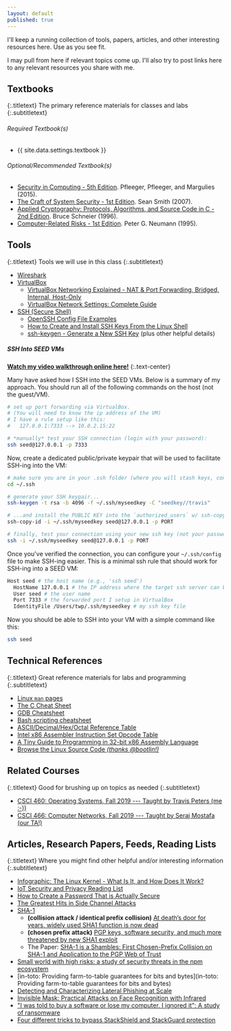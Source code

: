 ```yaml
---
layout: default
published: true
---
```


I'll keep a running collection of tools, papers, articles, and other interesting resources here.
Use as you see fit.

I may pull from here if relevant topics come up.
I'll also try to post links here to any relevant resources you share with me.

## Textbooks
{:.titletext}
The primary reference materials for classes and labs
{:.subtitletext}

###### Required Textbook(s)
- {{ site.data.settings.textbook }} <br/>

###### Optional/Recommended Textbook(s)
- [Security in Computing - 5th Edition](https://www.amazon.com/Security-Computing-5th-Charles-Pfleeger/dp/0134085043/ref=sr_1_1?keywords=Security+in+Computing&qid=1578348388&s=books&sr=1-1). Pfleeger, Pfleeger, and Margulies (2015).
- [The Craft of System Security - 1st Edition](https://www.amazon.com/Craft-System-Security-Sean-Smith/dp/0321434838). Sean Smith (2007).
- [Applied Cryptography: Protocols, Algorithms, and Source Code in C - 2nd Edition](http://www.amazon.com/Applied-Cryptography-Protocols-Algorithms-Source/dp/0471117099/ref=sr_1_1?ie=UTF8&s=books&qid=1233440847&sr=1-1). Bruce Schneier (1996).
- [Computer-Related Risks - 1st Edition](https://www.amazon.com/Computer-Related-Risks-Press-Peter-Neumann/dp/020155805X/ref=sr_1_1?ie=UTF8&s=books&qid=1233440795&sr=1-1). Peter G. Neumann (1995).

## Tools
{:.titletext}
Tools we will use in this class
{:.subtitletext}

- <i class="fas fa-external-link-alt"></i> [Wireshark](https://www.wireshark.org) <br/>
- <i class="fas fa-external-link-alt"></i> [VirtualBox](https://www.virtualbox.org) <br/>
  - [VirtualBox Networking Explained - NAT & Port Forwarding, Bridged, Internal, Host-Only](https://youtu.be/cDF4X7RmV4Q)
  - [VirtualBox Network Settings: Complete Guide](https://www.nakivo.com/blog/virtualbox-network-setting-guide/)
- <i class="fas fa-external-link-alt"></i> [SSH (Secure Shell)](https://www.ssh.com/ssh/) <br/>
  - [OpenSSH Config File Examples](https://www.cyberciti.biz/faq/create-ssh-config-file-on-linux-unix/)
  - [How to Create and Install SSH Keys From the Linux Shell](https://www.howtogeek.com/424510/how-to-create-and-install-ssh-keys-from-the-linux-shell/)
  - [ssh-keygen - Generate a New SSH Key](https://www.ssh.com/ssh/keygen/) (plus other helpful details)

##### SSH Into SEED VMs

[<i class="fas fa-play-circle"></i> **Watch my video walkthrough online here!**](https://montana.techsmithrelay.com/fEM2)
{:.text-center}

Many have asked how I SSH into the SEED VMs.
Below is a summary of my approach.
You should run all of the following commands on the host (not the guest/VM).

```bash
# set up port forwarding via VirtualBox.
# (You will need to know the ip address of the VM)
# I have a rule setup like this:
#   127.0.0.1:7333 --> 10.0.2.15:22

# *manually* test your SSH connection (login with your password):
ssh seed@127.0.0.1 -p 7333
```

Now, create a dedicated public/private keypair that will be used to facilitate SSH-ing into the VM:

```bash
# make sure you are in your .ssh folder (where you will stash keys, config file, etc.)
cd ~/.ssh

# generate your SSH keypair...
ssh-keygen -t rsa -b 4096 -f ~/.ssh/myseedkey -C "seedkey//travis"

# ...and install the PUBLIC KEY into the `authorized_users` w/ ssh-copy-id
ssh-copy-id -i ~/.ssh/myseedkey seed@127.0.0.1 -p PORT

# finally, test your connection using your new ssh key (not your password)
ssh -i ~/.ssh/myseedkey seed@127.0.0.1 -p PORT  
```

Once you've verified the connection, you can configure your `~/.ssh/config` file to make SSH-ing easier.
This is a minimal ssh rule that should work for SSH-ing into a SEED VM:

```bash
Host seed # the host name (e.g., 'ssh seed')
  HostName 127.0.0.1 # the IP address where the target ssh server can be found
  User seed # the user name
  Port 7333 # the forwarded port I setup in VirtualBox
  IdentityFile /Users/twp/.ssh/myseedkey # my ssh key file
```

Now you should be able to SSH into your VM with a simple command like this:

```bash
ssh seed
```

## Technical References
{:.titletext}
Great reference materials for labs and programming
{:.subtitletext}

- [Linux `man` pages](http://man7.org/linux/man-pages/dir_all_alphabetic.html)
- [The C Cheat Sheet](files/the-C-cheat-sheet.pdf)
- [GDB Cheatsheet](https://darkdust.net/files/GDB%20Cheat%20Sheet.pdf)
- [Bash scripting cheatsheet](https://devhints.io/bash)
- [ASCII/Decimal/Hex/Octal Reference Table](https://i.stack.imgur.com/mij6M.jpg)
- [Intel x86 Assembler Instruction Set Opcode Table](http://sparksandflames.com/files/x86InstructionChart.html)
- [A Tiny Guide to Programming in 32-bit x86 Assembly Language]({{site.data.settings.reading}}/tiny-guide-to-x86-assembly.pdf)
- [Browse the Linux Source Code *(thanks @bootlin!)*](https://elixir.bootlin.com/linux/latest/source)

<!-- - [x86 and amd64 instruction reference](https://www.felixcloutier.com/x86/) -->
<!-- - [System Programming Overview / Programming in C Refresher](http://www.lysator.liu.se/c/bwk-tutor.html) *#SysProgramming*{:.text-muted} *#Programming*{:.text-muted} -->
<!-- - [C and C++ in 5 days]({{site.data.settings.reading}}/C-in-5-days.pdf) *#Programming*{:.text-muted} -->
<!-- - [An Introduction to C Programming for Java Programmers]({{site.data.settings.reading}}/intro-to-C-for-java-programmers.pdf) *#Programming*{:.text-muted} -->
<!-- - [A Nice `Makefile` Tutorial](https://gist.github.com/isaacs/62a2d1825d04437c6f08) *#Programming*{:.text-muted} -->
<!-- - [The Linux Kernel Module Programming Guide]({{site.data.settings.reading}}/readme-linux-kernel-programming-lkmpg.pdf) *#SysProgramming*{:.text-muted} -->
<!-- - [PLT and GOT - the key to code sharing and dynamic libraries](https://www.technovelty.org/linux/plt-and-got-the-key-to-code-sharing-and-dynamic-libraries.html) *#SysProgramming*{:.text-muted} -->
<!-- - [POSIX Threads Programming](https://computing.llnl.gov/tutorials/pthreads/) *#Assignment1*{:.text-muted} -->
<!-- - [The 101 of ELF files on Linux: Understanding and Analysis](https://linux-audit.com/elf-binaries-on-linux-understanding-and-analysis/) -->

## Related Courses
{:.titletext}
Good for brushing up on topics as needed
{:.subtitletext}

- [CSCI 460: Operating Systems, Fall 2019 --- Taught by Travis Peters (me :-))](https://www.traviswpeters.com/cs460-2019-fall/)
- [CSCI 466: Computer Networks, Fall 2019 --- Taught by Seraj Mostafa (our TA!)](https://docs.google.com/document/d/e/2PACX-1vSToCOvQShCN07u-9DrPyQN8cQCMv1iCgMoDx_0oLqyhqzk430dSkx_UXNP3FvHA9YFXNpv_jd6epVm/pub)

## Articles, Research Papers, Feeds, Reading Lists
{:.titletext}
Where you might find other helpful and/or interesting information
{:.subtitletext}

- [Infographic: The Linux Kernel - What Is It, and How Does It Work?](https://www.cyberciti.biz/media/new/cms/2017/04/how-does-linux-kernel-works-explained.png)
- [IoT Security and Privacy Reading List](https://github.com/Beerkay/IoTResearch)
- [How to Create a Password That is Actually Secure](https://www.freecodecamp.org/news/actually-secure-passwords/)
- [The Greatest Hits in Side Channel Attacks](https://noorsiddiqui.com/greatest-hits-in-sidechannel-attacks/)
- [SHA-1](https://en.wikipedia.org/wiki/SHA-1)
  - **(collision attack / identical prefix collision)** [At death’s door for years, widely used SHA1 function is now dead](https://arstechnica.com/information-technology/2017/02/at-deaths-door-for-years-widely-used-sha1-function-is-now-dead/)
  - **(chosen prefix attack)** [PGP keys, software security, and much more threatened by new SHA1 exploit](https://arstechnica.com/information-technology/2020/01/pgp-keys-software-security-and-much-more-threatened-by-new-sha1-exploit/)
  - The Paper: [SHA-1 is a Shambles: First Chosen-Prefix Collision on SHA-1 and Application to the PGP Web of Trust](https://eprint.iacr.org/2020/014.pdf)
- [Small world with high risks: a study of security threats in the npm ecosystem](https://www.usenix.org/conference/usenixsecurity19/presentation/zimmerman)
- [in-toto: Providing farm-to-table guarantees for bits and bytes](in-toto: Providing farm-to-table guarantees for bits and bytes)
- [Detecting and Characterizing Lateral Phishing at Scale](https://www.usenix.org/conference/usenixsecurity19/presentation/ho)
- [Invisible Mask: Practical Attacks on Face Recognition with Infrared](https://arxiv.org/abs/1803.04683)
- ["I was told to buy a software or lose my computer. I ignored it": A study of ransomware](https://www.usenix.org/conference/soups2019/presentation/simoiu)
- [Four different tricks to bypass StackShield and StackGuard protection](https://www.cs.purdue.edu/homes/xyzhang/spring07/Papers/defeat-stackguard.pdf)

